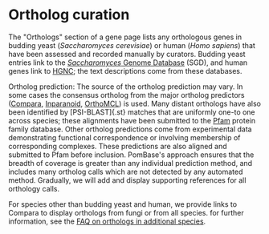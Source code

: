 # Ortholog curation

The "Orthologs" section of a gene page lists any orthologous genes in
budding yeast (*Saccharomyces cerevisiae*) or human (*Homo sapiens*)
that have been assessed and recorded manually by curators. Budding
yeast entries link to the [*Saccharomyces* Genome
Database](http://www.yeastgenome.org/) (SGD), and human genes link to
[HGNC](http://www.genenames.org/); the text descriptions come from
these databases.

Ortholog prediction: The source of the ortholog prediction may vary. In
some cases the consensus ortholog from the major ortholog predictors
([Compara](http://www.ensembl.org/info/docs/compara/index.html),
[Inparanoid](http://inparanoid.sbc.su.se/),
[OrthoMCL](http://www.orthomcl.org/)) is used. Many distant orthologs
have also been identified by [PSI-BLAST]{.st} matches that are uniformly
one-to one across species; these alignments have been submitted to the
[Pfam](http://pfam.xfam.org/) protein family database. Other
ortholog predictions come from experimental data demonstrating
functional correspondence or involving membership of corresponding
complexes. These predictions are also aligned and submitted to Pfam
before inclusion. PomBase's approach ensures that the breadth of
coverage is greater than any individual prediction method, and includes
many ortholog calls which are not detected by any automated method.
Gradually, we will add and display supporting references for all
orthology calls.

For species other than budding yeast and human, we provide links to
Compara to display orthologs from fungi or from all species. for further
information, see the [FAQ on orthologs in additional
species](http://www.pombase.org/faqs/how-can-i-find-s-pombe-orthologs-species-other-human-and-s-cerevisiae).
